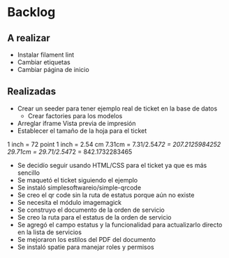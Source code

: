 # Backlog

## A realizar

- Instalar filament lint
- Cambiar etiquetas
- Cambiar página de inicio

## Realizadas

- Crear un seeder para tener ejemplo real de ticket en la base de datos
    + Crear factories para los modelos
- Arreglar iframe Vista previa de impresión
- Establecer el tamaño de la hoja para el ticket

1 inch = 72 point
1 inch = 2.54 cm
7.31cm = 7.31/2.54*72 = 207.2125984252
29.71cm = 29.71/2.54*72 = 842.1732283465

- Se decidío seguir usando HTML/CSS para el ticket ya que es más sencillo
- Se maquetó el ticket siguiendo el ejemplo
- Se instaló simplesoftwareio/simple-qrcode
- Se creo el qr code sin la ruta de estatus porque aún no existe
- Se necesita el módulo imagemagick
- Se construyo el documento de la orden de servicio
- Se creo la ruta para el estatus de la orden de servicio
- Se agregó el campo estatus y la funcionalidad para actualizarlo directo en la lista de servicios
- Se mejoraron los estilos del PDF del documento
- Se instaló spatie para manejar roles y permisos
